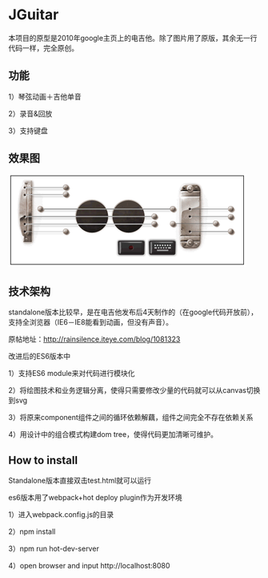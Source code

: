 # JGuitar

本项目的原型是2010年google主页上的电吉他。除了图片用了原版，其余无一行代码一样，完全原创。

## 功能
1）琴弦动画＋吉他单音

2）录音&回放

3）支持键盘


## 效果图
![image](https://github.com/rainsilence0911/JGuitar/blob/master/standalone/images/snapshot20160914.PNG)

## 技术架构
standalone版本比较早，是在电吉他发布后4天制作的（在google代码开放前），支持全浏览器（IE6－IE8能看到动画，但没有声音）。

原帖地址：http://rainsilence.iteye.com/blog/1081323

改进后的ES6版本中

1）支持ES6 module来对代码进行模块化

2）将绘图技术和业务逻辑分离，使得只需要修改少量的代码就可以从canvas切换到svg

3）将原来component组件之间的循环依赖解藕，组件之间完全不存在依赖关系

4）用设计中的组合模式构建dom tree，使得代码更加清晰可维护。

## How to install
Standalone版本直接双击test.html就可以运行

es6版本用了webpack+hot deploy plugin作为开发环境

1）进入webpack.config.js的目录

2）npm install

3）npm run hot-dev-server

4）open browser and input http://localhost:8080
